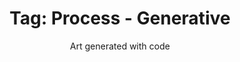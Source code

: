 ---
layout: portfolio
title: 'Tag: Process - Generative'
subtitle: Art generated with code
permalink: /portfolio/tags/process/generative
type: tag
uid: generative
pagination:
    enabled: true
    tag: [generative]
---